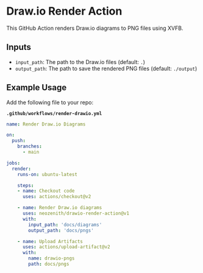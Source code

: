 # Draw.io Render Action

This GitHub Action renders Draw.io diagrams to PNG files using XVFB.

## Inputs

- `input_path`: The path to the Draw.io files (default: `.`)
- `output_path`: The path to save the rendered PNG files (default: `./output`)

## Example Usage

Add the following file to your repo:

**`.github/workflows/render-drawio.yml`**

```yaml
name: Render Draw.io Diagrams

on:
  push:
    branches:
      - main

jobs:
  render:
    runs-on: ubuntu-latest

    steps:
    - name: Checkout code
      uses: actions/checkout@v2

    - name: Render Draw.io diagrams
      uses: neozenith/drawio-render-action@v1
      with:
        input_path: 'docs/diagrams'
        output_path: 'docs/pngs'

    - name: Upload Artifacts
      uses: actions/upload-artifact@v2
      with:
        name: drawio-pngs
        path: docs/pngs
```
